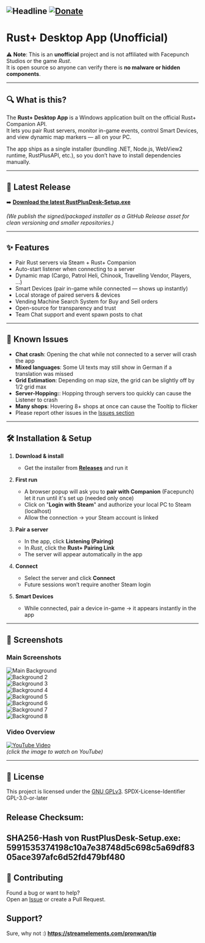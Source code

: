 ![Headline](./headlineGIT.jpg) 
[![Donate](./donate.png)](https://streamelements.com/pronwan/tip)
---
# Rust+ Desktop App (Unofficial)

⚠️ **Note**: This is an **unofficial** project and is not affiliated with Facepunch Studios or the game *Rust*.  
It is open source so anyone can verify there is **no malware or hidden components**.

---

## 🔍 What is this?

The **Rust+ Desktop App** is a Windows application built on the official Rust+ Companion API.  
It lets you pair Rust servers, monitor in-game events, control Smart Devices, and view dynamic map markers — all on your PC.

The app ships as a single installer (bundling .NET, Node.js, WebView2 runtime, RustPlusAPI, etc.), so you don’t have to install dependencies manually.

---

## 🚀 Latest Release

➡️ **[Download the latest RustPlusDesk-Setup.exe](../../releases/latest)**

*(We publish the signed/packaged installer as a GitHub Release asset for clean versioning and smaller repositories.)*

---

## ✨ Features

- Pair Rust servers via Steam + Rust+ Companion
- Auto-start listener when connecting to a server
- Dynamic map (Cargo, Patrol Heli, Chinook, Travelling Vendor, Players, …)
- Smart Devices (pair in-game while connected — shows up instantly)
- Local storage of paired servers & devices
- Vending Machine Search System for Buy and Sell orders
- Open-source for transparency and trust
- Team Chat support and event spawn posts to chat

---

## 🐞 Known Issues

- **Chat crash**: Opening the chat while not connected to a server will crash the app  
- **Mixed languages**: Some UI texts may still show in German if a translation was missed  
- **Grid Estimation**: Depending on map size, the grid can be slightly off by 1/2 grid max
- **Server-Hopping:**: Hopping through servers too quickly can cause the Listener to crash
- **Many shops**: Hovering 8+ shops at once can cause the Tooltip to flicker
- Please report other issues in the [Issues section](../../issues)
---

## 🛠️ Installation & Setup

1. **Download & install**  
   - Get the installer from **[Releases](../../releases/latest)** and run it

2. **First run**
   - A browser popup will ask you to **pair with Companion** (Facepunch)
     let it run until it's set up (needed only once)
   - Click on "**Login with Steam**" and authorize your local PC to Steam (localhost)  
   - Allow the connection → your Steam account is linked

4. **Pair a server**  
   - In the app, click **Listening (Pairing)**  
   - In *Rust*, click the **Rust+ Pairing Link**  
   - The server will appear automatically in the app

5. **Connect**  
   - Select the server and click **Connect**  
   - Future sessions won’t require another Steam login

6. **Smart Devices**  
   - While connected, pair a device in-game → it appears instantly in the app

---

## 📸 Screenshots

### Main Screenshots
![Main Background](./RustPlusDesktop/rustplusbg.png)  
![Background 2](./RustPlusDesktop/rustplusbg2.png)  
![Background 3](./RustPlusDesktop/rustplusbg3.png)  
![Background 4](./RustPlusDesktop/rustplusbg4.png)  
![Background 5](./RustPlusDesktop/rustplusbg5.png)  
![Background 6](./RustPlusDesktop/rustplusbg6.png)  
![Background 7](./RustPlusDesktop/rustplusbg7.png)  
![Background 8](./RustPlusDesktop/rustplusbg8.png)

### Video Overview
[![YouTube Video](./RustPlusDesktop/rustplusbg.png)](https://www.youtube.com/watch?v=4NlFuLPK4wk)  
*(click the image to watch on YouTube)*

---

## 📜 License

This project is licensed under the [GNU GPLv3](./LICENSE).
SPDX-License-Identifier
GPL-3.0-or-later

## Release Checksum:
SHA256-Hash von RustPlusDesk-Setup.exe:
5991535374198c10a7e38748d5c698c5a69df8305ace397afc6d52fd479bf480
---

## 🙌 Contributing

Found a bug or want to help?  
Open an [Issue](../../issues) or create a Pull Request.

## Support?

Sure, why not :) 
**https://streamelements.com/pronwan/tip**
